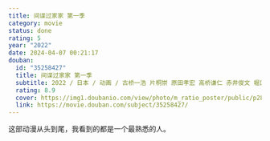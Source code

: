 ```yaml
---
title: 间谍过家家 第一季
category: movie
status: done
rating: 5
year: "2022"
date: 2024-04-07 00:21:17
douban:
  id: "35258427"
  title: 间谍过家家 第一季
  subtitle: 2022 / 日本 / 动画 / 古桥一浩 片桐崇 原田孝宏 高桥谦仁 赤井俊文 堀口和树 山本阳介 北川朋哉 / 江口拓也 种崎敦美
  rating: 8.9
  cover: https://img1.doubanio.com/view/photo/m_ratio_poster/public/p2869306649.jpg
  link: https://movie.douban.com/subject/35258427/
---
```


这部动漫从头到尾，我看到的都是一个最熟悉的人。